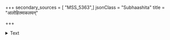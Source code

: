 +++
secondary_sources = [ "MSS_5363",]
jsonClass = "Subhaashita"
title = "आलोहितमाकलयन्"

+++

<details><summary>Text</summary>

आलोहितमाकलयन् कन्दलमुत्कम्पितं मधुकरेण।  
संस्मरति पथिषु पथिको दयिताङ्गुलितर्जनाललितम्॥
</details>
